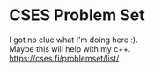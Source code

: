 # CSES Problem Set
I got no clue what I'm doing here :).  
Maybe this will help with my c++.  
https://cses.fi/problemset/list/